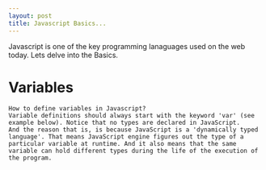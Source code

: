 ```yaml
---
layout: post
title: Javascript Basics...
---
```


Javascript is one of the key programming lanaguages used on the web today. Lets delve into the Basics.

# Variables
    How to define variables in Javascript?
    Variable definitions should always start with the keyword 'var' (see example below). Notice that no types are declared in JavaScript.
    And the reason that is, is because JavaScript is a 'dynamically typed language'. That means JavaScript engine figures out the type of a particular variable at runtime. And it also means that the same variable can hold different types during the life of the execution of the program.
